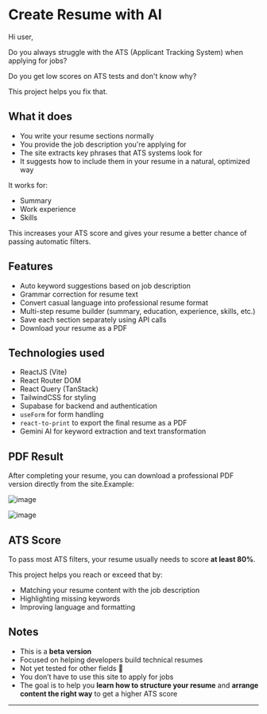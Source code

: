 # Create Resume with AI

Hi user,

Do you always struggle with the ATS (Applicant Tracking System) when applying for jobs?

Do you get low scores on ATS tests and don't know why?

This project helps you fix that.

## What it does

* You write your resume sections normally
* You provide the job description you're applying for
* The site extracts key phrases that ATS systems look for
* It suggests how to include them in your resume in a natural, optimized way

It works for:

* Summary
* Work experience
* Skills

This increases your ATS score and gives your resume a better chance of passing automatic filters.

## Features

* Auto keyword suggestions based on job description
* Grammar correction for resume text
* Convert casual language into professional resume format
* Multi-step resume builder (summary, education, experience, skills, etc.)
* Save each section separately using API calls
* Download your resume as a PDF

## Technologies used

* ReactJS (Vite)
* React Router DOM
* React Query (TanStack)
* TailwindCSS for styling
* Supabase for backend and authentication
* `useForm` for form handling
* `react-to-print` to export the final resume as a PDF
* Gemini AI for keyword extraction and text transformation

## PDF Result

After completing your resume, you can download a professional PDF version directly from the site.Example:


![image](https://github.com/user-attachments/assets/9645108a-e649-4342-88c3-a5d2d4ec7282)

![image](https://github.com/user-attachments/assets/4f7297fb-dac7-443a-92c4-10385aced49a)




## ATS Score

To pass most ATS filters, your resume usually needs to score **at least 80%**.

This project helps you reach or exceed that by:

* Matching your resume content with the job description
* Highlighting missing keywords
* Improving language and formatting

## Notes

* This is a **beta version**
* Focused on helping developers build technical resumes
* Not yet tested for other fields 🙂
* You don’t have to use this site to apply for jobs
* The goal is to help you **learn how to structure your resume** and **arrange content the right way** to get a higher ATS score

---


